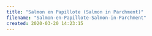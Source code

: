 ```yaml
---
title: "Salmon en Papillote (Salmon in Parchment)"
filename: "Salmon-en-Papillote-Salmon-in-Parchment"
created: 2020-03-20 14:23:15
---
```

